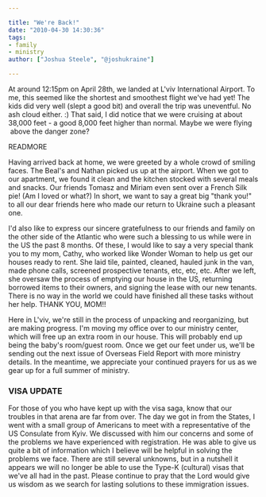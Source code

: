 ```yaml
---

title: "We're Back!"
date: "2010-04-30 14:30:36"
tags:
- family
- ministry
author: ["Joshua Steele", "@joshukraine"]

---
```


At around 12:15pm on April 28th, we landed at L'viv International Airport. To me, this seemed like the shortest and smoothest flight we've had yet! The kids did very well (slept a good bit) and overall the trip was uneventful. No ash cloud either. :) That said, I did notice that we were cruising at about 38,000 feet - a good 8,000 feet higher than normal. Maybe we were flying  above the danger zone?

READMORE

Having arrived back at home, we were greeted by a whole crowd of smiling faces. The Beal's and Nathan picked us up at the airport. When we got to our apartment, we found it clean and the kitchen stocked with several meals and snacks. Our friends Tomasz and Miriam even sent over a French Silk pie! (Am I loved or what?) In short, we want to say a great big "thank you!" to all our dear friends here who made our return to Ukraine such a pleasant one.

I'd also like to express our sincere gratefulness to our friends and family on the other side of the Atlantic who were such a blessing to us while were in the US the past 8 months. Of these, I would like to say a very special thank you to my mom, Cathy, who worked like Wonder Woman to help us get our houses ready to rent. She laid tile, painted, cleaned, hauled junk in the van, made phone calls, screened prospective tenants, etc, etc, etc. After we left, she oversaw the process of emptying our house in the US, returning borrowed items to their owners, and signing the lease with our new tenants. There is no way in the world we could have finished all these tasks without her help. THANK YOU, MOM!!

Here in L'viv, we're still in the process of unpacking and reorganizing, but are making progress. I'm moving my office over to our ministry center, which will free up an extra room in our house. This will probably end up being the baby's room/guest room. Once we get our feet under us, we'll be sending out the next issue of Overseas Field Report with more ministry details. In the meantime, we appreciate your continued prayers for us as we gear up for a full summer of ministry.

### VISA UPDATE

For those of you who have kept up with the visa saga, know that our troubles in that arena are far from over. The day we got in from the States, I went with a small group of Americans to meet with a representative of the US Consulate from Kyiv. We discussed with him our concerns and some of the problems we have experienced with registration. He was able to give us quite a bit of information which I believe will be helpful in solving the problems we face. There are still several unknowns, but in a nutshell it appears we will no longer be able to use the Type-K (cultural) visas that we've all had in the past. Please continue to pray that the Lord would give us wisdom as we search for lasting solutions to these immigration issues.
